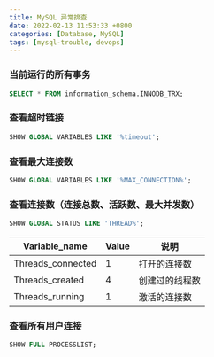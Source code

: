 ```yaml
---
title: MySQL 异常排查
date: 2022-02-13 11:53:33 +0800
categories: [Database, MySQL]
tags: [mysql-trouble, devops]
---
```


### 当前运行的所有事务

```sql
SELECT * FROM information_schema.INNODB_TRX;
```

### 查看超时链接
```sql
SHOW GLOBAL VARIABLES LIKE '%timeout';
```

### 查看最大连接数
```sql
SHOW GLOBAL VARIABLES LIKE '%MAX_CONNECTION%';
```

### 查看连接数（连接总数、活跃数、最大并发数）
```sql
SHOW GLOBAL STATUS LIKE 'THREAD%';
```
| Variable_name | Value | 说明 |
|---|---|---|
| Threads_connected  | 1  | 打开的连接数  |
| Threads_created    | 4  | 创建过的线程数  |
| Threads_running    | 1  | 激活的连接数  |


### 查看所有用户连接
```sql
SHOW FULL PROCESSLIST;
```
